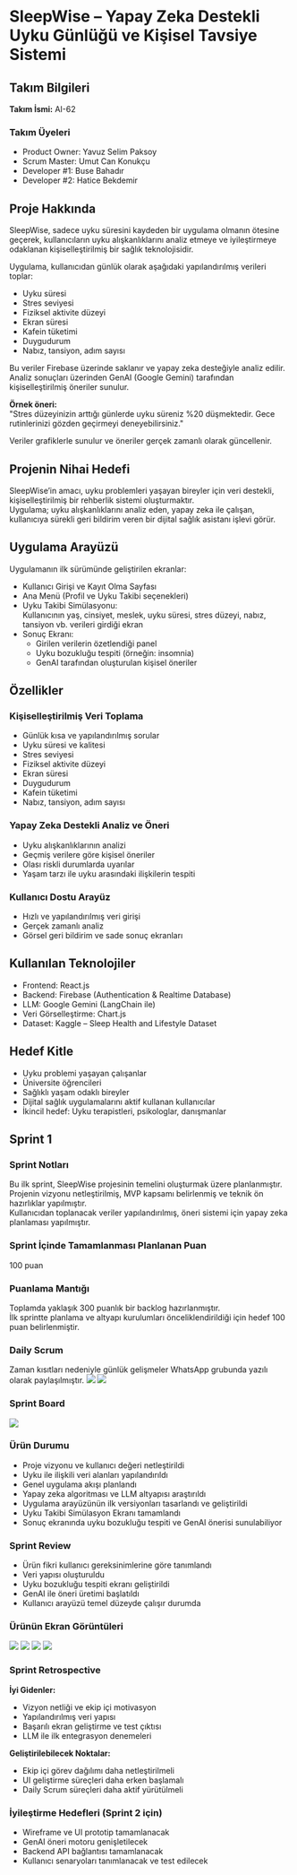 # SleepWise – Yapay Zeka Destekli Uyku Günlüğü ve Kişisel Tavsiye Sistemi

## Takım Bilgileri

**Takım İsmi:** AI-62

### Takım Üyeleri
- Product Owner: Yavuz Selim Paksoy  
- Scrum Master: Umut Can Konukçu
- Developer #1: Buse Bahadır  
- Developer #2: Hatice Bekdemir  

## Proje Hakkında

SleepWise, sadece uyku süresini kaydeden bir uygulama olmanın ötesine geçerek, kullanıcıların uyku alışkanlıklarını analiz etmeye ve iyileştirmeye odaklanan kişiselleştirilmiş bir sağlık teknolojisidir.

Uygulama, kullanıcıdan günlük olarak aşağıdaki yapılandırılmış verileri toplar:
- Uyku süresi
- Stres seviyesi
- Fiziksel aktivite düzeyi
- Ekran süresi
- Kafein tüketimi
- Duygudurum
- Nabız, tansiyon, adım sayısı

Bu veriler Firebase üzerinde saklanır ve yapay zeka desteğiyle analiz edilir. Analiz sonuçları üzerinden GenAI (Google Gemini) tarafından kişiselleştirilmiş öneriler sunulur.

**Örnek öneri:**  
"Stres düzeyinizin arttığı günlerde uyku süreniz %20 düşmektedir. Gece rutinlerinizi gözden geçirmeyi deneyebilirsiniz."

Veriler grafiklerle sunulur ve öneriler gerçek zamanlı olarak güncellenir.

## Projenin Nihai Hedefi

SleepWise’in amacı, uyku problemleri yaşayan bireyler için veri destekli, kişiselleştirilmiş bir rehberlik sistemi oluşturmaktır.  
Uygulama; uyku alışkanlıklarını analiz eden, yapay zeka ile çalışan, kullanıcıya sürekli geri bildirim veren bir dijital sağlık asistanı işlevi görür.

## Uygulama Arayüzü

Uygulamanın ilk sürümünde geliştirilen ekranlar:

- Kullanıcı Girişi ve Kayıt Olma Sayfası  
- Ana Menü (Profil ve Uyku Takibi seçenekleri)  
- Uyku Takibi Simülasyonu:  
  Kullanıcının yaş, cinsiyet, meslek, uyku süresi, stres düzeyi, nabız, tansiyon vb. verileri girdiği ekran  
- Sonuç Ekranı:  
  - Girilen verilerin özetlendiği panel  
  - Uyku bozukluğu tespiti (örneğin: insomnia)  
  - GenAI tarafından oluşturulan kişisel öneriler  

## Özellikler

### Kişiselleştirilmiş Veri Toplama
- Günlük kısa ve yapılandırılmış sorular
- Uyku süresi ve kalitesi
- Stres seviyesi
- Fiziksel aktivite düzeyi
- Ekran süresi
- Duygudurum
- Kafein tüketimi
- Nabız, tansiyon, adım sayısı

### Yapay Zeka Destekli Analiz ve Öneri
- Uyku alışkanlıklarının analizi
- Geçmiş verilere göre kişisel öneriler
- Olası riskli durumlarda uyarılar
- Yaşam tarzı ile uyku arasındaki ilişkilerin tespiti

### Kullanıcı Dostu Arayüz
- Hızlı ve yapılandırılmış veri girişi
- Gerçek zamanlı analiz
- Görsel geri bildirim ve sade sonuç ekranları

## Kullanılan Teknolojiler

- Frontend: React.js  
- Backend: Firebase (Authentication & Realtime Database)  
- LLM: Google Gemini (LangChain ile)  
- Veri Görselleştirme: Chart.js  
- Dataset: Kaggle – Sleep Health and Lifestyle Dataset  

## Hedef Kitle

- Uyku problemi yaşayan çalışanlar  
- Üniversite öğrencileri  
- Sağlıklı yaşam odaklı bireyler  
- Dijital sağlık uygulamalarını aktif kullanan kullanıcılar  
- İkincil hedef: Uyku terapistleri, psikologlar, danışmanlar  

## Sprint 1

### Sprint Notları
Bu ilk sprint, SleepWise projesinin temelini oluşturmak üzere planlanmıştır.  
Projenin vizyonu netleştirilmiş, MVP kapsamı belirlenmiş ve teknik ön hazırlıklar yapılmıştır.  
Kullanıcıdan toplanacak veriler yapılandırılmış, öneri sistemi için yapay zeka planlaması yapılmıştır.

### Sprint İçinde Tamamlanması Planlanan Puan
100 puan

### Puanlama Mantığı
Toplamda yaklaşık 300 puanlık bir backlog hazırlanmıştır.  
İlk sprintte planlama ve altyapı kurulumları önceliklendirildiği için hedef 100 puan belirlenmiştir.

### Daily Scrum
Zaman kısıtları nedeniyle günlük gelişmeler WhatsApp grubunda yazılı olarak paylaşılmıştır.
![](Sprint1_images/meet1.png)
![](Sprint1_images/meet.png)

### Sprint Board
![](Sprint1_images/d8aaf6762eeb44de9955324565a917213jpg.jpg)

### Ürün Durumu
- Proje vizyonu ve kullanıcı değeri netleştirildi  
- Uyku ile ilişkili veri alanları yapılandırıldı  
- Genel uygulama akışı planlandı  
- Yapay zeka algoritması ve LLM altyapısı araştırıldı  
- Uygulama arayüzünün ilk versiyonları tasarlandı ve geliştirildi  
- Uyku Takibi Simülasyon Ekranı tamamlandı  
- Sonuç ekranında uyku bozukluğu tespiti ve GenAI önerisi sunulabiliyor  

### Sprint Review
- Ürün fikri kullanıcı gereksinimlerine göre tanımlandı  
- Veri yapısı oluşturuldu  
- Uyku bozukluğu tespiti ekranı geliştirildi  
- GenAI ile öneri üretimi başlatıldı  
- Kullanıcı arayüzü temel düzeyde çalışır durumda  

### Ürünün Ekran Görüntüleri
![](Sprint1_images/48706204ae094f39adc34125698939d8.jpg)
![](Sprint1_images/c2284ef1cfb74cfdaf6c56eee7dd4a84.jpg)
![](Sprint1_images/035ae2d7790d4372a57fa3063a7ea824.jpg)
![](Sprint1_images/d8aaf6762eeb44de9955324565a917b4.jpg)


### Sprint Retrospective

**İyi Gidenler:**
- Vizyon netliği ve ekip içi motivasyon
- Yapılandırılmış veri yapısı
- Başarılı ekran geliştirme ve test çıktısı
- LLM ile ilk entegrasyon denemeleri

**Geliştirilebilecek Noktalar:**
- Ekip içi görev dağılımı daha netleştirilmeli  
- UI geliştirme süreçleri daha erken başlamalı  
- Daily Scrum süreçleri daha aktif yürütülmeli  

### İyileştirme Hedefleri (Sprint 2 için)
- Wireframe ve UI prototip tamamlanacak  
- GenAI öneri motoru genişletilecek  
- Backend API bağlantısı tamamlanacak  
- Kullanıcı senaryoları tanımlanacak ve test edilecek  

 
